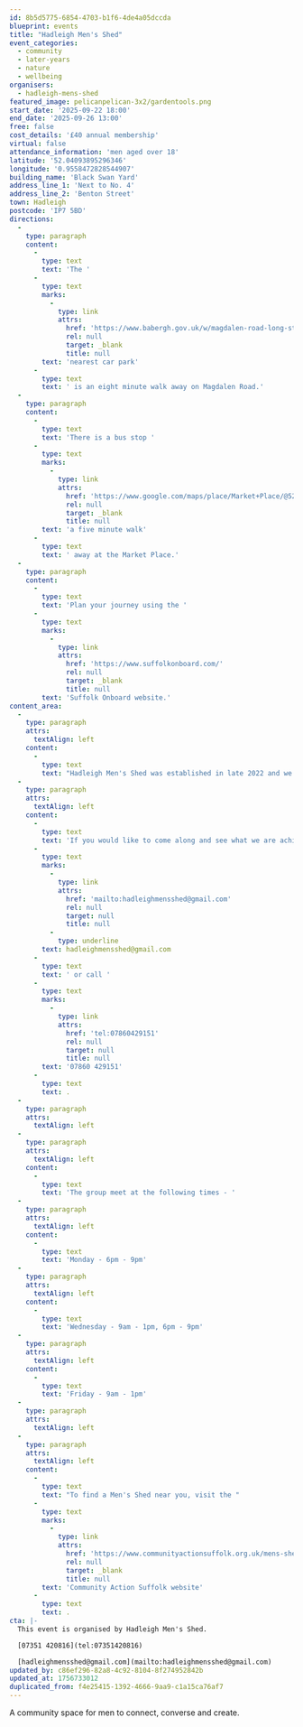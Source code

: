 ```yaml
---
id: 8b5d5775-6854-4703-b1f6-4de4a05dccda
blueprint: events
title: "Hadleigh Men's Shed"
event_categories:
  - community
  - later-years
  - nature
  - wellbeing
organisers:
  - hadleigh-mens-shed
featured_image: pelicanpelican-3x2/gardentools.png
start_date: '2025-09-22 18:00'
end_date: '2025-09-26 13:00'
free: false
cost_details: '£40 annual membership'
virtual: false
attendance_information: 'men aged over 18'
latitude: '52.04093895296346'
longitude: '0.9558472828544907'
building_name: 'Black Swan Yard'
address_line_1: 'Next to No. 4'
address_line_2: 'Benton Street'
town: Hadleigh
postcode: 'IP7 5BD'
directions:
  -
    type: paragraph
    content:
      -
        type: text
        text: 'The '
      -
        type: text
        marks:
          -
            type: link
            attrs:
              href: 'https://www.babergh.gov.uk/w/magdalen-road-long-stay-car-park'
              rel: null
              target: _blank
              title: null
        text: 'nearest car park'
      -
        type: text
        text: ' is an eight minute walk away on Magdalen Road.'
  -
    type: paragraph
    content:
      -
        type: text
        text: 'There is a bus stop '
      -
        type: text
        marks:
          -
            type: link
            attrs:
              href: 'https://www.google.com/maps/place/Market+Place/@52.0422774,0.9523373,17z/data=!4m23!1m16!4m15!1m6!1m2!1s0x47d9a872045f27c5:0x5f6b00c950f2491d!2sMarket+Place,+Hadleigh,+Ipswich+IP7+5AL!2m2!1d0.954147!2d52.043743!1m6!1m2!1s0x47d9a872e567dc87:0x4705dbb406edb016!2s4+Benton+St,+Hadleigh,+Ipswich+IP7+5AT!2m2!1d0.9558151!2d52.0407608!3e2!3m5!1s0x47d9a872045f27c5:0x5f6b00c950f2491d!8m2!3d52.043743!4d0.954147!16s%2Fg%2F1q67tdsnb?entry=ttu&g_ep=EgoyMDI1MDIyNC4wIKXMDSoJLDEwMjExNDUzSAFQAw%3D%3D'
              rel: null
              target: _blank
              title: null
        text: 'a five minute walk'
      -
        type: text
        text: ' away at the Market Place.'
  -
    type: paragraph
    content:
      -
        type: text
        text: 'Plan your journey using the '
      -
        type: text
        marks:
          -
            type: link
            attrs:
              href: 'https://www.suffolkonboard.com/'
              rel: null
              target: _blank
              title: null
        text: 'Suffolk Onboard website.'
content_area:
  -
    type: paragraph
    attrs:
      textAlign: left
    content:
      -
        type: text
        text: "Hadleigh Men's Shed was established in late 2022 and we are currently focused on improving the current site into a working and furnished shed. Men's Sheds help combat loneliness, isolation and mental health issues, but most importantly, they're fun!"
  -
    type: paragraph
    attrs:
      textAlign: left
    content:
      -
        type: text
        text: 'If you would like to come along and see what we are achieving or talk to our members about the plans for the Hadleigh Shed, drop us a message via email on '
      -
        type: text
        marks:
          -
            type: link
            attrs:
              href: 'mailto:hadleighmensshed@gmail.com'
              rel: null
              target: null
              title: null
          -
            type: underline
        text: hadleighmensshed@gmail.com
      -
        type: text
        text: ' or call '
      -
        type: text
        marks:
          -
            type: link
            attrs:
              href: 'tel:07860429151'
              rel: null
              target: null
              title: null
        text: '07860 429151'
      -
        type: text
        text: .
  -
    type: paragraph
    attrs:
      textAlign: left
  -
    type: paragraph
    attrs:
      textAlign: left
    content:
      -
        type: text
        text: 'The group meet at the following times - '
  -
    type: paragraph
    attrs:
      textAlign: left
    content:
      -
        type: text
        text: 'Monday - 6pm - 9pm'
  -
    type: paragraph
    attrs:
      textAlign: left
    content:
      -
        type: text
        text: 'Wednesday - 9am - 1pm, 6pm - 9pm'
  -
    type: paragraph
    attrs:
      textAlign: left
    content:
      -
        type: text
        text: 'Friday - 9am - 1pm'
  -
    type: paragraph
    attrs:
      textAlign: left
  -
    type: paragraph
    attrs:
      textAlign: left
    content:
      -
        type: text
        text: "To find a Men's Shed near you, visit the "
      -
        type: text
        marks:
          -
            type: link
            attrs:
              href: 'https://www.communityactionsuffolk.org.uk/mens-sheds/map/'
              rel: null
              target: _blank
              title: null
        text: 'Community Action Suffolk website'
      -
        type: text
        text: .
cta: |-
  This event is organised by Hadleigh Men's Shed. 

  [07351 420816](tel:07351420816)

  [hadleighmensshed@gmail.com](mailto:hadleighmensshed@gmail.com)
updated_by: c86ef296-82a8-4c92-8104-8f274952842b
updated_at: 1756733012
duplicated_from: f4e25415-1392-4666-9aa9-c1a15ca76af7
---
```

A community space for men to connect, converse and create.